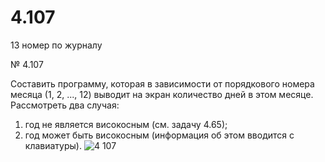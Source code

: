 # 4.107
13 номер по журналу

№ 4.107

Составить программу, которая в зависимости от порядкового номера месяца 
(1, 2, ..., 12) выводит на экран количество дней в этом месяце. Рассмотреть 
два случая:
1) год не является високосным (см. задачу 4.65); 
2) год может быть високосным (информация об этом вводится с клавиатуры).
![4 107](https://user-images.githubusercontent.com/85027066/197571516-6ac49ff9-4148-4206-83f3-52a0ed0f5638.png)
